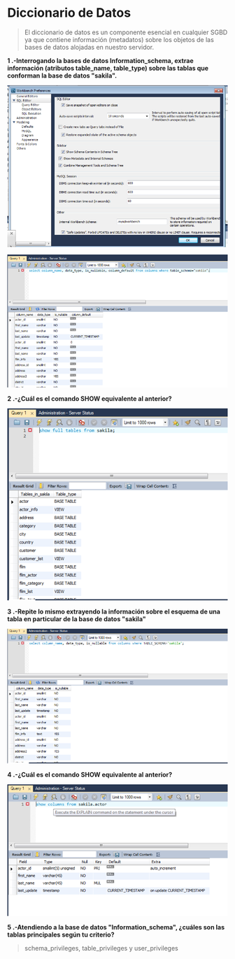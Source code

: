 # Diccionario de Datos  

>El diccionario de datos es un componente esencial en cualquier SGBD ya que contiene información (metadatos) sobre los objetos de las bases de datos alojadas en nuestro servidor.   

**1 .-Interrogando la bases de datos Information_schema, extrae información (atributos table_name, table_type) sobre las tablas que conforman la base de datos "sakila".**    

![IMG](./IMG/00.png)   

![IMG](./IMG/001.png)  

**2 .-¿Cuál es el comando SHOW equivalente al anterior?**   

![IMG](./IMG/002.png)   

**3 .-Repite lo mismo extrayendo la información sobre el esquema de una tabla en particular de la base de datos "sakila"**  

![IMG](./IMG/003.png)    

 **4 .-¿Cuál es el comando SHOW equivalente al anterior?**  


 ![IMG](./IMG/004.png)    

 **5 .-Atendiendo a la base de datos "Information_schema", ¿cuáles son las tablas principales según tu criterio?**    

 >schema_privileges, table_privileges y user_privileges
